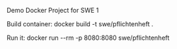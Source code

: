 Demo Docker Project for SWE 1

Build container:
docker build -t swe/pflichtenheft .

Run it:
docker run --rm -p 8080:8080 swe/pflichtenheft